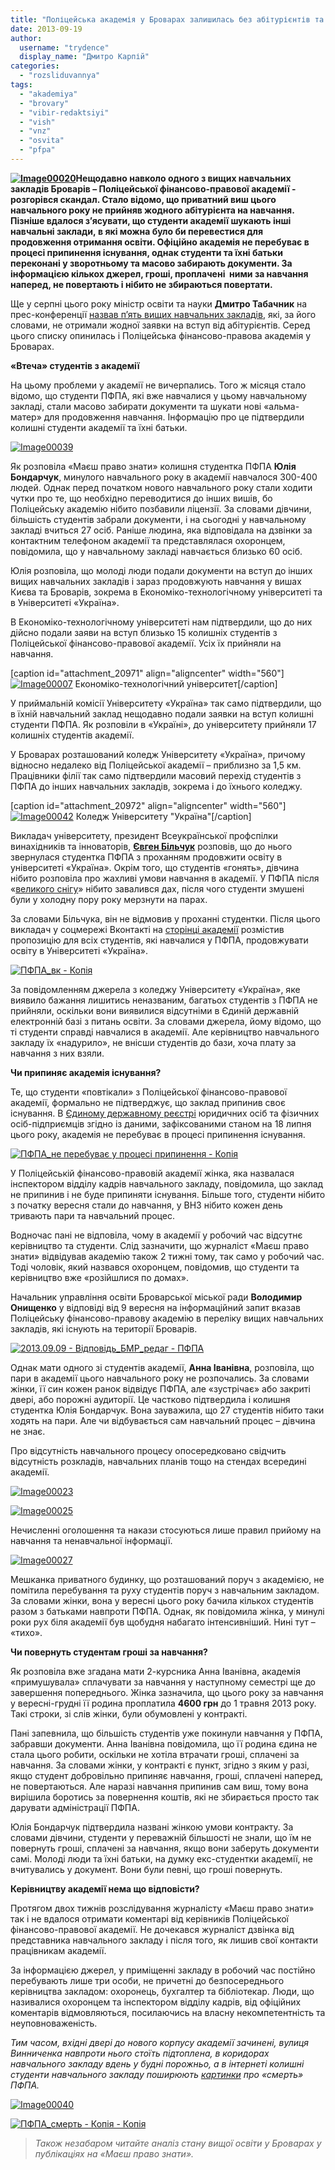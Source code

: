 ```yaml
---
title: "Поліцейська академія у Броварах залишилась без абітурієнтів та... студентів?"
date: 2013-09-19
author: 
  username: "trydence"
  display_name: "Дмитро Карпій"
categories: 
  - "rozsliduvannya"
tags: 
  - "akademiya"
  - "brovary"
  - "vibir-redaktsiyi"
  - "vish"
  - "vnz"
  - "osvita"
  - "pfpa"
---
```


**[![Image00020](https://mpz.brovary.org/wp-content/uploads/2013/09/Image00020.jpg)](https://mpz.brovary.org/wp-content/uploads/2013/09/Image00020.jpg)Нещодавно навколо одного з вищих навчальних закладів Броварів – Поліцейської фінансово-правової академії - розгорівся скандал. Стало відомо, що приватний виш цього навчального року не прийняв жодного абітурієнта на навчання. Пізніше вдалося з’ясувати, що студенти академії шукають інші навчальні заклади, в які можна було би перевестися для продовження отримання освіти. Офіційно академія не перебуває в процесі припинення існування, однак студенти та їхні батьки переконані у зворотньому та масово забирають документи. За інформацією кількох джерел, гроші, проплачені  ними за навчання наперед, не повертають і нібито не збираються повертати.**

Ще у серпні цього року міністр освіти та науки **Дмитро Табачник** на прес-конференції [назвав п’ять вищих навчальних закладів](http://nbnews.com.ua/ua/news/97158/), які, за його словами, не отримали жодної заявки на вступ від абітурієнтів. Серед цього списку опинилась і Поліцейська фінансово-правова академія у Броварах.

**«Втеча» студентів з академії**

На цьому проблеми у академії не вичерпались. Того ж місяця стало відомо, що студенти ПФПА, які вже навчалися у цьому навчальному закладі, стали масово забирати документи та шукати нові «альма-матер» для продовження навчання. Інформацію про це підтвердили колишні студенти академії та їхні батьки.

[![Image00039](https://mpz.brovary.org/wp-content/uploads/2013/09/Image00039.jpg)](https://mpz.brovary.org/wp-content/uploads/2013/09/Image00039.jpg)

Як розповіла «Маєш право знати» колишня студентка ПФПА **Юлія Бондарчук**, минулого навчального року в академії навчалося 300-400 людей. Однак перед початком нового навчального року стали ходити чутки про те, що необхідно переводитися до інших вишів, бо Поліцейську академію нібито позбавили ліцензії. За словами дівчини, більшість студентів забрали документи, і на сьогодні у навчальному закладі вчиться 27 осіб. Раніше людина, яка відповідала на дзвінки за контактним телефоном академії та представлялася охоронцем, повідомила, що у навчальному закладі навчається близько 60 осіб.

Юлія розповіла, що молоді люди подали документи на вступ до інших вищих навчальних закладів і зараз продовжують навчання у вишах Києва та Броварів, зокрема в Економіко-технологічному університеті та в Університеті «Україна».

В Економіко-технологічному університеті нам підтвердили, що до них дійсно подали заяви на вступ близько 15 колишніх студентів з Поліцейської фінансово-правової академії. Усіх їх прийняли на навчання.

\[caption id="attachment\_20971" align="aligncenter" width="560"\][![Image00007](https://mpz.brovary.org/wp-content/uploads/2013/09/Image00007.jpg)](https://mpz.brovary.org/wp-content/uploads/2013/09/Image00007.jpg) Економіко-технологічний університет\[/caption\]

У приймальній комісії Університету «Україна» так само підтвердили, що в їхній навчальний заклад нещодавно подали заявки на вступ колишні студенти ПФПА. Як розповіли в «Україні», до університету прийняли 17 колишніх студентів академії.

У Броварах розташований коледж Університету «Україна», причому відносно недалеко від Поліцейської академії – приблизно за 1,5 км. Працівники філії так само підтвердили масовий перехід студентів з ПФПА до інших навчальних закладів, зокрема і до їхнього коледжу.

\[caption id="attachment\_20972" align="aligncenter" width="560"\][![Image00042](https://mpz.brovary.org/wp-content/uploads/2013/09/Image00042.jpg)](https://mpz.brovary.org/wp-content/uploads/2013/09/Image00042.jpg) Коледж Університету "Україна"\[/caption\]

Викладач університету, президент Всеукраїнської профспілки винахідників та інноваторів, [**Євген Більчук**](https://vk.com/id41172024) розповів, що до нього звернулася студентка ПФПА з проханням продовжити освіту в університеті «Україна». Окрім того, що студентів «гонять», дівчина нібито розповіла про жахливі умови навчання в академії. У ПФПА після «[великого снігу](https://mpz.brovary.org/brovarchani-viyshli-na-borotbu-zi-snigovoyu-stihiyeyu-foto/)» нібито завалився дах, після чого студенти змушені були у холодну пору року мерзнути на парах.

За словами Більчука, він не відмовив у проханні студентки. Після цього викладач у соцмережі Вконтакті на [сторінці академії](https://vk.com/pfpa_brovary) розмістив пропозицію для всіх студентів, які навчалися у ПФПА, продовжувати освіту в Університеті «Україна».

[![ПФПА_вк - Копія](https://mpz.brovary.org/wp-content/uploads/2013/09/PFPA_vk-Kopiya.jpg)](https://mpz.brovary.org/wp-content/uploads/2013/09/PFPA_vk-Kopiya.jpg)

За повідомленням джерела з коледжу Університету «Україна», яке виявило бажання лишитись неназваним, багатьох студентів з ПФПА не прийняли, оскільки вони виявилися відсутніми в Єдиній державній електронній базі з питань освіти. За словами джерела, йому відомо, що ті студенти справді навчалися в академії. Але керівництво навчального закладу їх «надурило», не внісши студентів до бази, хоча плату за навчання з них взяли.

**Чи припиняє академія існування?**

Те, що студенти «повтікали» з Поліцейської фінансово-правової академії, формально не підтверджує, що заклад припинив своє існування. В [Єдиному державному реєстрі](http://irc.gov.ua/) юридичних осіб та фізичних осіб-підприємців згідно із даними, зафіксованими станом на 18 липня цього року, академія не перебуває в процесі припинення існування.

[![ПФПА_не перебуває у процесі припинення - Копія](https://mpz.brovary.org/wp-content/uploads/2013/09/PFPA_ne-perebuvaye-u-protsesi-pripinennya-Kopiya.jpg)](https://mpz.brovary.org/wp-content/uploads/2013/09/PFPA_ne-perebuvaye-u-protsesi-pripinennya-Kopiya.jpg)

У Поліцейській фінансово-правовій академії жінка, яка назвалася інспектором відділу кадрів навчального закладу, повідомила, що заклад не припинив і не буде припиняти існування. Більше того, студенти нібито з початку вересня стали до навчання, у ВНЗ нібито кожен день тривають пари та навчальний процес.

Водночас пані не відповіла, чому в академії у робочий час відсутнє керівництво та студенти. Слід зазначити, що журналіст «Маєш право знати» відвідував академію також 2 тижні тому, так само у робочий час. Тоді чоловік, який назвався охоронцем, повідомив, що студенти та керівництво вже «розійшлися по домах».

Начальник управління освіти Броварської міської ради **Володимир Онищенко** у відповіді від 9 вересня на інформаційний запит вказав Поліцейську фінансово-правову академію в переліку вищих навчальних закладів, які існують на території Броварів.

[![2013.09.09 - Відповідь_БМР_редаг - ПФПА](https://mpz.brovary.org/wp-content/uploads/2013/09/2013.09.09-Vidpovid_BMR_redag-PFPA.jpg)](https://mpz.brovary.org/wp-content/uploads/2013/09/2013.09.09-Vidpovid_BMR_redag-PFPA.jpg)

Однак мати одного зі студентів академії, **Анна Іванівна**, розповіла, що пари в академії цього навчального року не розпочались. За словами жінки, її син кожен ранок відвідує ПФПА, але «зустрічає» або закриті двері, або порожні аудиторії. Це частково підтвердила і колишня студентка Юлія Бондарчук. Вона зауважила, що 27 студентів нібито таки ходять на пари. Але чи відбувається сам навчальний процес – дівчина не знає.

Про відсутність навчального процесу опосередковано свідчить відсутність розкладів, навчальних планів тощо на стендах всередині академії.

[![Image00023](https://mpz.brovary.org/wp-content/uploads/2013/09/Image00023.jpg)](https://mpz.brovary.org/wp-content/uploads/2013/09/Image00023.jpg)

[![Image00025](https://mpz.brovary.org/wp-content/uploads/2013/09/Image00025.jpg)](https://mpz.brovary.org/wp-content/uploads/2013/09/Image00025.jpg)

Нечисленні оголошення та накази стосуються лише правил прийому на навчання та ненавчальної інформації.

[![Image00027](https://mpz.brovary.org/wp-content/uploads/2013/09/Image00027.jpg)](https://mpz.brovary.org/wp-content/uploads/2013/09/Image00027.jpg)

Мешканка приватного будинку, що розташований поруч з академією, не помітила перебування та руху студентів поруч з навчальним закладом. За словами жінки, вона у вересні цього року бачила кількох студентів разом з батьками навпроти ПФПА. Однак, як повідомила жінка, у минулі роки рух біля академії був щобудня набагато інтенсивніший. Нині тут – «тихо».

**Чи повернуть студентам гроші за навчання?**

Як розповіла вже згадана мати 2-курсника Анна Іванівна, академія «примушувала» сплачувати за навчання у наступному семестрі ще до завершення попереднього. Жінка зазначила, що цього року за навчання у вересні-грудні її родина проплатила **4600 грн** до 1 травня 2013 року. Такі строки, зі слів жінки, були обумовлені у контракті.

Пані запевнила, що більшість студентів уже покинули навчання у ПФПА, забравши документи. Анна Іванівна повідомила, що її родина єдина не стала цього робити, оскільки не хотіла втрачати гроші, сплачені за навчання. За словами жінки, у контракті є пункт, згідно з яким у разі, якщо студент добровільно припиняє навчання, гроші, сплачені наперед, не повертаються. Але наразі навчання припинив сам виш, тому вона вирішила боротись за повернення коштів, які не збирається просто так дарувати адміністрації ПФПА.

Юлія Бондарчук підтвердила названі жінкою умови контракту. За словами дівчини, студенти у переважній більшості не знали, що їм не повернуть гроші, сплачені за навчання, якщо вони заберуть документи самі. Молоді люди та їхні батьки, на думку екс-студентки академії, не вчитувались у документ. Вони були певні, що гроші повернуть.

**Керівництву академії нема що відповісти?**

Протягом двох тижнів розслідування журналісту «Маєш право знати» так і не вдалося отримати коментарі від керівників Поліцейської фінансово-правової академії. Не дочекався журналіст дзвінка від представника навчального закладу і після того, як лишив свої контакти працівникам академії.

За інформацією джерел, у приміщенні закладу в робочий час постійно перебувають лише три особи, не причетні до безпосереднього керівництва закладом: охоронець, бухгалтер та бібліотекар. Люди, що називалися охоронцем та інспектором відділу кадрів, від офіційних коментарів відмовляються, посилаючись на власну некомпетентність та неуповноваженість.

_Тим часом, вхідні двері до нового корпусу академії зачинені, вулиця Винниченка навпроти нього стоїть підтоплена, в коридорах навчального закладу вдень у будні порожньо, а в інтернеті колишні студенти навчального закладу поширюють [картинки](https://vk.com/pfpa_brovary?w=wall-42754630_110) про «смерть» ПФПА._

[![Image00040](https://mpz.brovary.org/wp-content/uploads/2013/09/Image00040.jpg)](https://mpz.brovary.org/wp-content/uploads/2013/09/Image00040.jpg)

[![ПФПА_смерть - Копія - Копія](https://mpz.brovary.org/wp-content/uploads/2013/09/PFPA_smert-Kopiya-Kopiya.jpg)](https://mpz.brovary.org/wp-content/uploads/2013/09/PFPA_smert-Kopiya-Kopiya.jpg)

> _Також незабаром читайте аналіз стану вищої освіти у Броварах у публікаціях на «Маєш право знати»._
